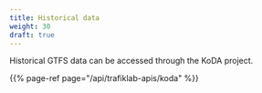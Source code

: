```yaml
---
title: Historical data
weight: 30
draft: true
---
```


Historical GTFS data can be accessed through the KoDA project.

{{% page-ref page="/api/trafiklab-apis/koda" %}}

